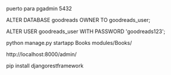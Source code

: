 puerto para pgadmin 5432




ALTER DATABASE goodreads OWNER TO goodreads_user;

ALTER USER goodreads_user WITH PASSWORD 'goodreads123';


python manage.py startapp Books modules/Books/



http://localhost:8000/admin/

pip install djangorestframework